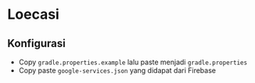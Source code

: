 # Loecasi

## Konfigurasi
* Copy `gradle.properties.example` lalu paste menjadi `gradle.properties`
* Copy paste `google-services.json` yang didapat dari Firebase

